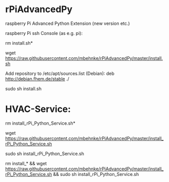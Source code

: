 # rPiAdvancedPy
raspberry Pi Advanced Python Extension (new version etc.)

raspberry Pi ssh Console (as e.g. pi):

rm install.sh*

wget https://raw.githubusercontent.com/mbehnke/rPiAdvancedPy/master/install.sh

Add repository to /etc/apt/sources.list (Debian):
deb http://debian.fhem.de/stable ./

sudo sh install.sh


# HVAC-Service:

rm install_rPi_Python_Service.sh*

wget https://raw.githubusercontent.com/mbehnke/rPiAdvancedPy/master/install_rPi_Python_Service.sh

sudo sh install_rPi_Python_Service.sh

rm install_* && wget https://raw.githubusercontent.com/mbehnke/rPiAdvancedPy/master/install_rPi_Python_Service.sh && sudo sh install_rPi_Python_Service.sh
